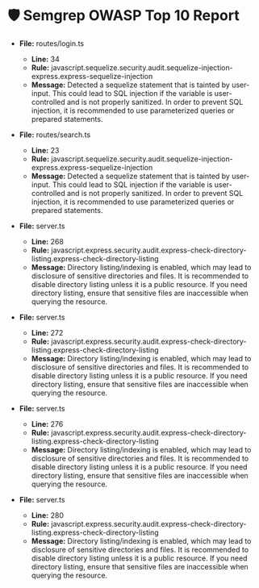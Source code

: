 # 🛡️ Semgrep OWASP Top 10 Report

- **File:** routes/login.ts
  - **Line:** 34
  - **Rule:** javascript.sequelize.security.audit.sequelize-injection-express.express-sequelize-injection
  - **Message:** Detected a sequelize statement that is tainted by user-input. This could lead to SQL injection if the variable is user-controlled and is not properly sanitized. In order to prevent SQL injection, it is recommended to use parameterized queries or prepared statements.

- **File:** routes/search.ts
  - **Line:** 23
  - **Rule:** javascript.sequelize.security.audit.sequelize-injection-express.express-sequelize-injection
  - **Message:** Detected a sequelize statement that is tainted by user-input. This could lead to SQL injection if the variable is user-controlled and is not properly sanitized. In order to prevent SQL injection, it is recommended to use parameterized queries or prepared statements.

- **File:** server.ts
  - **Line:** 268
  - **Rule:** javascript.express.security.audit.express-check-directory-listing.express-check-directory-listing
  - **Message:** Directory listing/indexing is enabled, which may lead to disclosure of sensitive directories and files. It is recommended to disable directory listing unless it is a public resource. If you need directory listing, ensure that sensitive files are inaccessible when querying the resource.

- **File:** server.ts
  - **Line:** 272
  - **Rule:** javascript.express.security.audit.express-check-directory-listing.express-check-directory-listing
  - **Message:** Directory listing/indexing is enabled, which may lead to disclosure of sensitive directories and files. It is recommended to disable directory listing unless it is a public resource. If you need directory listing, ensure that sensitive files are inaccessible when querying the resource.

- **File:** server.ts
  - **Line:** 276
  - **Rule:** javascript.express.security.audit.express-check-directory-listing.express-check-directory-listing
  - **Message:** Directory listing/indexing is enabled, which may lead to disclosure of sensitive directories and files. It is recommended to disable directory listing unless it is a public resource. If you need directory listing, ensure that sensitive files are inaccessible when querying the resource.

- **File:** server.ts
  - **Line:** 280
  - **Rule:** javascript.express.security.audit.express-check-directory-listing.express-check-directory-listing
  - **Message:** Directory listing/indexing is enabled, which may lead to disclosure of sensitive directories and files. It is recommended to disable directory listing unless it is a public resource. If you need directory listing, ensure that sensitive files are inaccessible when querying the resource.

